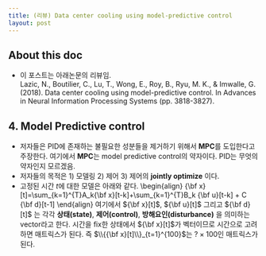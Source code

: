 ```yaml
---
title: (리뷰) Data center cooling using model-predictive control
layout: post 
---
```


## About this doc 
- 이 포스트는 아래논문의 리뷰임. <br/>
Lazic, N., Boutilier, C., Lu, T., Wong, E., Roy, B., Ryu, M. K., \& Imwalle, G. (2018). Data center cooling using model-predictive control. In Advances in Neural Information Processing Systems (pp. 3818-3827).

## 4. Model Predictive control 
- 저자들은 PID에 존재하는 불필요한 성분들을 제거하기 위해서 **MPC**를 도입한다고 주장한다. 여기에서 **MPC**는 model predictive control의 약자이다. PID는 무엇의 약자인지 모르겠음. 
- 저자들의 목적은 1) 모델링 2) 제어 3) 제어의 **jointly optimize** 이다. 
- 고정된 시간 $t$에 대한 모델은 아래와 같다. 
\begin{align}
{\bf x}[t]=\sum_{k=1}^{T}A_k{\bf x}[t-k]+\sum_{k=1}^{T}B_k {\bf u}[t-k] + C {\bf d}[t-1]
\end{align}
여기에서 ${\bf x}[t]$, ${\bf u}[t]$ 그리고 ${\bf d}[t]$ 는 각각 **상태(state)**, **제어(control)**, **방해요인(disturbance)** 을 의미하는 vector라고 한다. 시간을 fix한 상태에서 ${\bf x}[t]$가 벡터이므로 시간으로 고려하면 매트릭스가 된다. 즉 $\\{{\bf x}[t]\\}_{t=1}^{100}$는 $? \times 100$인 매트릭스가 된다. 
